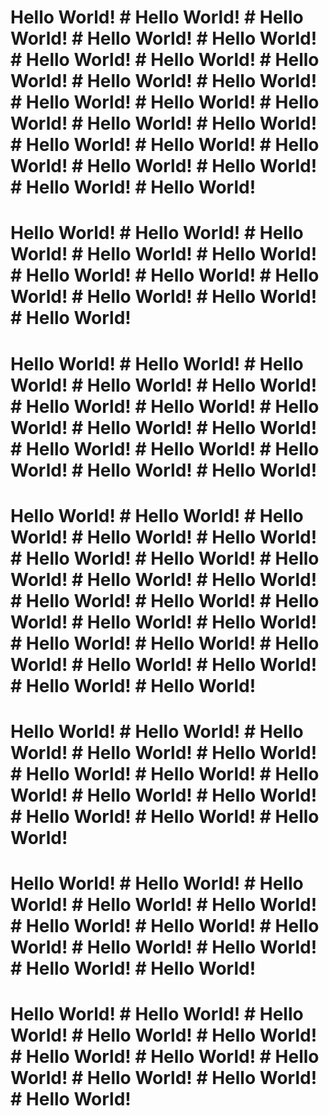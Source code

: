 # Hello World! # Hello World! # Hello World! # Hello World! # Hello World! # Hello World! # Hello World! # Hello World! # Hello World! # Hello World! # Hello World! # Hello World! # Hello World! # Hello World! # Hello World! # Hello World! # Hello World! # Hello World! # Hello World! # Hello World! # Hello World! # Hello World! 
# Hello World! # Hello World! # Hello World! # Hello World! # Hello World! # Hello World! # Hello World! # Hello World! # Hello World! # Hello World! # Hello World! 
# Hello World! # Hello World! # Hello World! # Hello World! # Hello World! # Hello World! # Hello World! # Hello World! # Hello World! # Hello World! # Hello World! # Hello World! # Hello World! # Hello World! # Hello World! 
# Hello World! # Hello World! # Hello World! # Hello World! # Hello World! # Hello World! # Hello World! # Hello World! # Hello World! # Hello World! # Hello World! # Hello World! # Hello World! # Hello World! # Hello World! # Hello World! # Hello World! # Hello World! # Hello World! # Hello World! # Hello World! # Hello World! 
# Hello World! # Hello World! # Hello World! # Hello World! # Hello World! # Hello World! # Hello World! # Hello World! # Hello World! # Hello World! # Hello World! # Hello World! # Hello World! 
# Hello World! # Hello World! # Hello World! # Hello World! # Hello World! # Hello World! # Hello World! # Hello World! # Hello World! # Hello World! # Hello World! # Hello World! 
# Hello World! # Hello World! # Hello World! # Hello World! # Hello World! # Hello World! # Hello World! # Hello World! # Hello World! # Hello World! # Hello World! 

